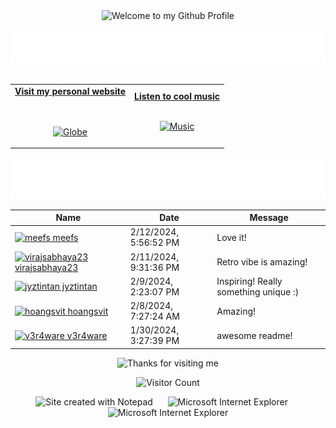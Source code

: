 <!-- "Hero" Header -->
<div align="center">
  <img src="https://github.com/BrunnerLivio/brunnerlivio/blob/master/images/welcome.png?raw=true" style="max-width: 100%;" alt="Welcome to my Github Profile" />
  <br />
  <br />
  <img height="50" alt="My Name is Livio and I like Node.js" src="images/personal_note.svg" />
  <br />
  <br />

</div>

<!-- Social -->
<table width="100%" align="center">
<tr>
<td align="center">
<a href="https://brunnerliv.io">
<strong>Visit my personal website </strong>
<br />
<br />
<br />

<p>

<img alt="Globe" height="80" src="images/globe.gif">
</a>
</p>

</td>


<td align="center">
<a href="https://www.youtube.com/watch?v=3YxaaGgTQYM&ab_channel=EvanescenceVEVO">
<strong>Listen to cool music</strong>
<br />
<br />


<p>
<img height="100" alt="Music" src="images/music.gif"> 
</a>
</p>

</td>
</tr>
</table>

<div align="center">
<a href="https://github.com/BrunnerLivio/brunnerlivio/issues/62#issuecomment-new"><img src="images/guestbook.svg"></a> 
</div>

<!-- Guestbook -->
| Name | Date | Message |
|---|---|---|
| <a href="https://github.com/meefs"><img width="24" src="https://avatars.githubusercontent.com/u/3507485?s=24&u=bc27c4316e44efce71ddd77e958f46eeec08198f&v=4" alt="meefs" /> meefs</a> |2/12/2024, 5:56:52 PM|Love it!|
| <a href="https://github.com/virajsabhaya23"><img width="24" src="https://avatars.githubusercontent.com/u/77448246?s=24&v=4" alt="virajsabhaya23" /> virajsabhaya23</a> |2/11/2024, 9:31:36 PM|Retro vibe is amazing!|
| <a href="https://github.com/jyztintan"><img width="24" src="https://avatars.githubusercontent.com/u/98398940?s=24&u=dfc74307f19785b2686672c565cb149eeb2540b1&v=4" alt="jyztintan" /> jyztintan</a> |2/9/2024, 2:23:07 PM|Inspiring! Really something unique :)|
| <a href="https://github.com/hoangsvit"><img width="24" src="https://avatars.githubusercontent.com/u/11882322?s=24&u=43994311d4ec30ca16bea32aa6116c6330f064ab&v=4" alt="hoangsvit" /> hoangsvit</a> |2/8/2024, 7:27:24 AM|Amazing!|
| <a href="https://github.com/v3r4ware"><img width="24" src="https://avatars.githubusercontent.com/u/145168001?s=24&u=6204ecd760feadf89d8e523892ed15ac8dcbeffc&v=4" alt="v3r4ware" /> v3r4ware</a> |1/30/2024, 3:27:39 PM|awesome readme!|
<!-- /Guestbook -->

<!-- Footer -->

<div align="center">

<img height="120" alt="Thanks for visiting me" width="100%" src="https://raw.githubusercontent.com/BrunnerLivio/brunnerlivio/master/images/marquee.svg" />
<br />

![Visitor Count](https://profile-counter.glitch.me/brunnerlivio/count.svg)


<img src="https://raw.githubusercontent.com/BrunnerLivio/brunnerlivio/master/images/notepad.gif" alt="Site created with Notepad" height="30" />
<!-- "margin-right: whatever;" -->
<span>&nbsp;&nbsp;&nbsp;&nbsp;</span>  
<img src="https://raw.githubusercontent.com/BrunnerLivio/brunnerlivio/master/images/ie_logo.gif" alt="Microsoft Internet Explorer" />
<span>&nbsp;&nbsp;&nbsp;&nbsp;</span>  
<img src="https://raw.githubusercontent.com/BrunnerLivio/brunnerlivio/master/images/noframes.gif" alt="Microsoft Internet Explorer" />

</div>

